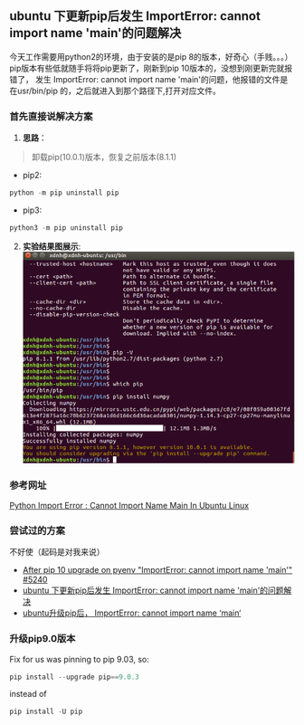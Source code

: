 ##  ubuntu 下更新pip后发生 ImportError: cannot import name 'main'的问题解决
今天工作需要用python2的环境，由于安装的是pip 8的版本，好奇心（手贱。。。）pip版本有些低就随手将将pip更新了，刚新到pip 10版本的，没想到刚更新完就报错了，
发生 ImportError: cannot import name 'main'的问题，他报错的文件是在usr/bin/pip 的，之后就进入到那个路径下,打开对应文件。

### **首先直接说解决方案**
1. **思路**：
> 卸载pip(10.0.1)版本，恢复之前版本(8.1.1)
- pip2:
```Python
python -m pip uninstall pip
```
- pip3:
```Python
python3 -m pip uninstall pip
```
2. **实验结果图展示**:
 ![实验结果图](https://github.com/xdnh/Linux-Learning/raw/master/src/Screenshot%20from%202018-05-14%2015-26-32.png)
### **参考网址**
[Python Import Error : Cannot Import Name Main In Ubuntu Linux]()
### **尝试过的方案**
不好使（起码是对我来说）
- [After pip 10 upgrade on pyenv "ImportError: cannot import name 'main'" #5240](https://github.com/pypa/pip/issues/5240)
- [ubuntu 下更新pip后发生 ImportError: cannot import name 'main'的问题解决](http://www.cnblogs.com/white-the-Alan/p/8900554.html)
- [ubuntu升级pip后， ImportError: cannot import name ‘main‘](https://www.codetd.com/article/98706)

### 升级pip9.0版本
Fix for us was pinning to pip 9.03, so:
```Python
pip install --upgrade pip==9.0.3
```
instead of
```Python
pip install -U pip
```
